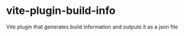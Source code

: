 # vite-plugin-build-info
Vite plugin that generates build information and outputs it as a json file
